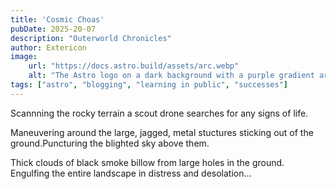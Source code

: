 ```yaml
---
title: 'Cosmic Choas'
pubDate: 2025-20-07
description: "Outerworld Chronicles"
author: Extericon
image:
    url: "https://docs.astro.build/assets/arc.webp"
    alt: "The Astro logo on a dark background with a purple gradient arc."
tags: ["astro", "blogging", "learning in public", "successes"]
---
```


Scannning the rocky terrain a scout drone searches for any signs of life.

Maneuvering around the large, jagged, metal stuctures sticking out of the ground.Puncturing the blighted sky above them. 

Thick clouds of black smoke billow from large holes in the ground. Engulfing the entire landscape in distress and desolation...